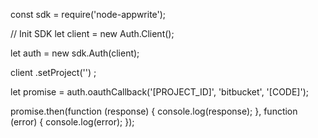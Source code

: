 const sdk = require('node-appwrite');

// Init SDK
let client = new Auth.Client();

let auth = new sdk.Auth(client);

client
    .setProject('')
;

let promise = auth.oauthCallback('[PROJECT_ID]', 'bitbucket', '[CODE]');

promise.then(function (response) {
    console.log(response);
}, function (error) {
    console.log(error);
});